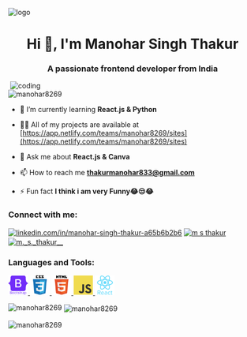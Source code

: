 ![logo](https://github.com/Manohar8269/Manohar8269/blob/main/Manohar.png)
<h1 align="center">Hi 👋, I'm Manohar Singh Thakur</h1>
<h3 align="center">A passionate frontend developer from India</h3>

<img align="right" alt="coding" width="500" src="https://media0.giphy.com/media/v1.Y2lkPTc5MGI3NjExdDF1bm9uajMxZTIwYTJ1a2Zma3NlZmNlZWRhNTJhcG1qdWl0a3BrMCZlcD12MV9pbnRlcm5hbF9naWZfYnlfaWQmY3Q9Zw/1oF1KAEYvmXBMo6uTS/giphy.gif">

<p align="left"> <img src="https://komarev.com/ghpvc/?username=manohar8269&label=Profile%20views&color=0e75b6&style=flat" alt="manohar8269" /> </p>

- 🌱 I’m currently learning **React.js & Python**

- 👨‍💻 All of my projects are available at [https://app.netlify.com/teams/manohar8269/sites](https://app.netlify.com/teams/manohar8269/sites)

- 💬 Ask me about **React.js & Canva**

- 📫 How to reach me **thakurmanohar833@gmail.com**

- ⚡ Fun fact **I think i am very Funny😂😒😂**

<h3 align="left">Connect with me:</h3>
<p align="left">
<a href="https://linkedin.com/in/linkedin.com/in/manohar-singh-thakur-a65b6b2b6" target="blank"><img align="center" src="https://raw.githubusercontent.com/rahuldkjain/github-profile-readme-generator/master/src/images/icons/Social/linked-in-alt.svg" alt="linkedin.com/in/manohar-singh-thakur-a65b6b2b6" height="30" width="40" /></a>
<a href="https://fb.com/m s thakur" target="blank"><img align="center" src="https://raw.githubusercontent.com/rahuldkjain/github-profile-readme-generator/master/src/images/icons/Social/facebook.svg" alt="m s thakur" height="30" width="40" /></a>
<a href="https://instagram.com/m._s._thakur__" target="blank"><img align="center" src="https://raw.githubusercontent.com/rahuldkjain/github-profile-readme-generator/master/src/images/icons/Social/instagram.svg" alt="m._s._thakur__" height="30" width="40" /></a>
</p>

<h3 align="left">Languages and Tools:</h3>
<p align="left"> <a href="https://getbootstrap.com" target="_blank" rel="noreferrer"> <img src="https://raw.githubusercontent.com/devicons/devicon/master/icons/bootstrap/bootstrap-plain-wordmark.svg" alt="bootstrap" width="40" height="40"/> </a> <a href="https://www.w3schools.com/css/" target="_blank" rel="noreferrer"> <img src="https://raw.githubusercontent.com/devicons/devicon/master/icons/css3/css3-original-wordmark.svg" alt="css3" width="40" height="40"/> </a> <a href="https://www.w3.org/html/" target="_blank" rel="noreferrer"> <img src="https://raw.githubusercontent.com/devicons/devicon/master/icons/html5/html5-original-wordmark.svg" alt="html5" width="40" height="40"/> </a> <a href="https://developer.mozilla.org/en-US/docs/Web/JavaScript" target="_blank" rel="noreferrer"> <img src="https://raw.githubusercontent.com/devicons/devicon/master/icons/javascript/javascript-original.svg" alt="javascript" width="40" height="40"/> </a> <a href="https://reactjs.org/" target="_blank" rel="noreferrer"> <img src="https://raw.githubusercontent.com/devicons/devicon/master/icons/react/react-original-wordmark.svg" alt="react" width="40" height="40"/> </a> </p>

<p><img align="left" src="https://github-readme-stats.vercel.app/api/top-langs?username=manohar8269&show_icons=true&locale=en&layout=compact" alt="manohar8269" /></p>

<p>&nbsp;<img align="center" src="https://github-readme-stats.vercel.app/api?username=manohar8269&show_icons=true&locale=en" alt="manohar8269" /></p>

<p><img align="center" src="https://github-readme-streak-stats.herokuapp.com/?user=manohar8269&" alt="manohar8269" /></p>
